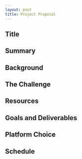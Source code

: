 ```yaml
---
layout: post
title: Project Proposal
---
```


## Title

## Summary

## Background

## The Challenge

## Resources

## Goals and Deliverables

## Platform Choice

## Schedule
